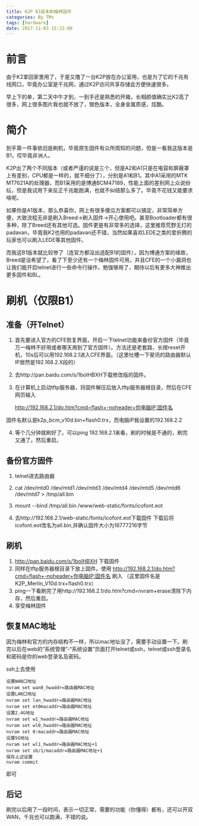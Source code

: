 ```yaml
---
title: K2P B1版本刷梅林固件
categories: By TMs
tags: [hardware]
date: 2017-11-03 15:22:00
---
```


# 前言

由于K2拿回家里用了，于是又撸了一台K2P放在办公室用，也是为了它的千兆有线网口，毕竟办公室是千兆网，通过K2P访问共享存储会方便快速很多。

早上下的单，第二天中午才到，一到手还是熟悉的开箱，长相颜值确实比K2高了很多，网上很多图片我也就不放了，银色版本，全身金属质感，炫酷。

# 简介

到手第一件事依旧是刷机，毕竟原生固件有众所周知的问题，但是一看我这版本是B1，哎毕竟非洲人。

K2P出了两个不同版本（或者严谨的说是三个，但是A2和A1只是在电容和屏蔽罩上有差别，CPU都是一样的，就不细分了），分别是A1和B1。其中A1采用的MTK MT7621A的处理器，而B1采用的是博通BCM47189，性能上面的差别网上众说纷纭，但是我试用下来反正千兆能跑满，也就不纠结那么多了。毕竟不花钱又能要求啥呢。

如果你是A1版本，那么恭喜你，网上有很多傻瓜方案都可以搞定，非常简单方便，大致流程无非是刷入Breed->刷入固件->开心使用吧。甚至Bootloader都有很多种，除了Breed还有其他可选。固件更是有非常多的选择，这里推荐荒野无灯的padavan，毕竟我K2也用的padavan还不错，当然如果喜欢LEDE之类的爱折腾的玩家也可以刷入LEDE等其他固件。

而我这B1版本就比较惨了（连官方都没出适配B1的固件），因为博通方案的缘故，Breed是没希望了，看了下至少还有一个梅林固件可用，并且CFE的一个小漏洞也让我们能开启telnet进行一些命令行操作，勉强够用了，期待以后有更多大神推出更多固件和BL。

# 刷机（仅限B1）

## 准备（开Telnet）

1. 首先要进入官方的CFE恢复界面，开启一下telnet功能来备份官方固件（毕竟万一梅林不好用或者哪天用到了官方固件）。方法还是老套路，长按reset开机，10s后可以用192.168.2.1进入CFE界面。（这里吐槽一下斐讯的路由器默认IP居然是192.168.2.X段的）

2. 去http://pan.baidu.com/s/1boIHBXH下载修改版的固件。

3. 在计算机上启动tftp服务器，将固件解压后放入tftp服务器根目录，然后在CFE网页输入
    
    http://192.168.2.1/do.htm?cmd=flash+-noheader+你电脑IP:固件名
    
固件名默认是k2p_bcm_v10d.bin+flash0.trx，而电脑IP我设置的192.168.2.2

4. 等个几分钟就刷好了。可以ping 192.168.2.1来看，刷的时候是不通的，刷完又通了。然后重启。

## 备份官方固件

1. telnet进去路由器

2. cat /dev/mtd0 /dev/mtd1 /dev/mtd3 /dev/mtd4 /dev/mtd5 /dev/mtd6 /dev/mtd7 > /tmp/all.bin 

3. mount --bind /tmp/all.bin /www/web-static/fonts/icofont.eot 

4. 去http://192.168.2.1/web-static/fonts/icofont.eot下载固件
下载后将icofont.eot改名为all.bin,并确认固件大小为16777216字节 

## 刷机

1. http://pan.baidu.com/s/1boIHBXH 下载固件
2. 同样在tftp服务器根目录下放上固件。使用
    http://192.168.2.1/do.htm?cmd=flash+-noheader+你电脑IP:固件名 刷入
（这里固件名是K2P_Merlin_V10d.trx+flash0.trx）
3. ping一下看刷完了用http://192.168.2.1/do.htm?cmd=nvram+erase清除下内存，然后重启。
4. 享受梅林固件

## 恢复MAC地址

因为梅林和官方的内存结构不一样，所以mac地址没了，需要手动设置一下。刷完以后在web的“系统管理”-“系统设置”页面打开telnet或ssh，telnet或ssh登录名和密码是你的web登录名及密码。

ssh上去使用 

    设置WAN口地址
    nvram set wan0_hwaddr=路由器MAC地址
    设置LAN口地址
    nvram set lan_hwaddr=路由器MAC地址 
    nvram set et0macaddr=路由器MAC地址 
    设置2.4G地址
    nvram set w1_hwaddr=路由器MAC地址
    nvram set wl0_hwaddr=路由器MAC地址
    nvram set 0:macaddr=路由器MAC地址
    设置5G地址
    nvram set wl1_hwaddr=路由器MAC地址+1
    nvram set sb/1/macaddr=路由器MAC地址+1
    保存上述设置
    nvram commit
    
即可

## 后记

刷完以后用了一段时间，表示一切正常，需要的功能（你懂得）都有，还可以开双WAN，千兆也可以跑满，不错的说。